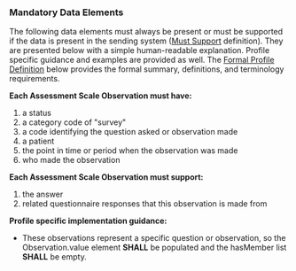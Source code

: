 
### Mandatory Data Elements

The following data elements must always be present or must be supported if the data is present in the sending system ([Must Support](conformance.html#mustsupport) definition). They are presented below with a simple human-readable explanation.  Profile specific guidance and examples are provided as well.  The [Formal Profile Definition](#profile) below provides the formal summary, definitions, and terminology requirements.

**Each Assessment Scale Observation must have:**

1. a status
1. a category code of "survey"
1. a code identifying the question asked or observation made
1. a patient
1. the point in time or period when the observation was made
1. who made the observation

**Each Assessment Scale Observation must support:**

1. the answer
1. related questionnaire responses that this observation is made from

**Profile specific implementation guidance:**

* These observations represent a specific question or observation, so the Observation.value element **SHALL** be populated and the hasMember list **SHALL** be empty.
